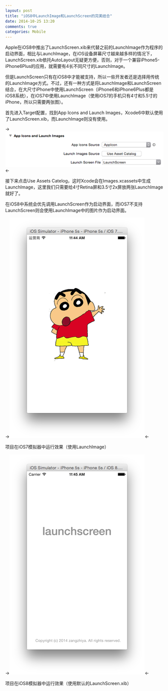 ```yaml
---
layout: post
title: "iOS8中LaunchImage和LaunchScreen的完美结合"
date: 2014-10-25 13:20
comments: true
categories: Mobile
---
```


Apple在iOS8中推出了LaunchScreen.xib来代替之前的LaunchImage作为程序的启动界面，相比与LaunchImage，在iOS设备屏幕尺寸越来越多样的情况下，LaunchScreen.xib依托AutoLayout无疑更方便，否则，对于一个兼容iPhone5-iPhone6Plus的应用，就需要有4长不同尺寸的LaunchImage。

但是LaunchScreen只有在iOS8中才能被支持，所以一些开发者还是选择用传统的LaunchImage方式。不过，还有一种方式是将LaunchImage和LaunchScreen结合，在大尺寸iPhone中使用LaunchScreen（iPhone6和iPhone6Plus都是iOS8系统），在iOS7中使用LaunchImage（使用iOS7的手机只有4寸和5.5寸的iPhone，所以只需要两张图）。

首先进入Target配置，找到App Icons and Launch Images，Xcode6中默认使用了LaunchScreen.xib，而LaunchImage则没有使用。

->![图1](/upload/launch-screen-1.png)<-

接下来点击Use Assets Catelog，这时Xcode会在Images.xcassets中生成LaunchImage，这里我们只需要给4寸Retina屏和3.5寸2x屏放两张LaunchImage就好了。

在iOS8中系统会优先调用LaunchScreen作为启动界面，而iOS7不支持LaunchScreen则会使用LaunchImage中的图片作为启动界面。

->![图2](/upload/launch-screen-2.png)<-

项目在iOS7模拟器中运行效果（使用LaunchImage）

->![图3](/upload/launch-screen-3.png)<-

项目在iOS8模拟器中运行效果（使用默认的LaunchScreen.xib）
